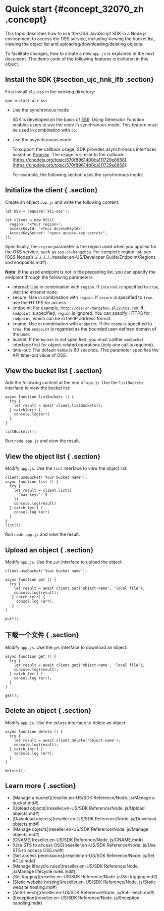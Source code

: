 # Quick start {#concept_32070_zh .concept}

This topic describes how to use the OSS JavaScript SDK in a Node.js environment to access the OSS service, including viewing the bucket list, viewing the object list and uploading/downloading/deleting objects.

To facilitate changes, how to create a new `app.js` is explained in the next document. The demo code of the following features is included in this object.

## Install the SDK {#section_ujc_hnk_lfb .section}

First install `ali-oss` in the working directory:

```language-bash
npm install ali-oss

```

-   Use the synchronous mode

    SDK is developed on the basis of [ES6](https://github.com/lukehoban/es6features). Using Generator Function enables users to use the code in synchronous mode. This feature must be used in combination with `co`.

-   Use the asynchronous mode

    To support the callback usage, SDK provides asynchronous interfaces based on [Promise](https://developer.mozilla.org/en/docs/Web/JavaScript/Reference/Global_Objects/Promise). The usage is similar to the callback.[https://cnodejs.org/topic/570f8961400ca111729e8858](https://cnodejs.org/topic/570f8961400ca111729e8858)

    For example, the following section uses the synchronous mode:


## Initialize the client { .section}

Create an object `app.js` and write the following content:

```language-js
let OSS = require('ali-oss');

let client = new OSS({
  region: '<Your region>',
  accessKeyId: '<Your AccessKeyId>',
  AccessKeySecret: "<your-access-key-secret>",
});

```

Specifically, the `region` parameter is the region used when you applied for the OSS service, such as `oss-cn-hangzhou`. For complete region list, see [OSS Nodes](../../../../../reseller.en-US/Developer Guide/Endpoint/Regions and endpoints.md#).

**Note:** If the used endpoint is not in the preceding list, you can specify the endpoint through the following parameters:

-   internal: Use in combination with `region`. If `internal` is specified to `true`, visit the intranet node.
-   secure: Use in combination with `region`. If `secure` is specified to `true`, use the HTTPS for access.
-   endpoint: For example, `http://oss-cn-hangzhou.aliyuncs.com`. If `endpoint` is specified, `region` is ignored. You can specify HTTPS for `endpoint`, which can be in the IP address format.
-   cname: Use in combination with `endpoint`. If the `cname` is specified to `true`, the `endpoint` is regarded as the bounded user-defined domain of the user.
-   bucket: If the `bucket` is not specified, you must callthe `useBucket` interface first for object-related operations \(only one call is required\).
-   time-out: The default value is 60 seconds. This parameter specifies the API time-out value of OSS.

## View the bucket list { .section}

Add the following content at the end of `app.js`. Use the `listBuckets` interface to view the bucket list:

```language-js
async function listBuckets () {
  try {
    let result = await client.listBuckets();
  } catch(err) {
    console.log(err)
  }
}

listBuckets();

```

Run `node app.js` and view the result.

## View the object list { .section}

Modify `app.js`. Use the `list` interface to view the object list:

```
client.useBucket('Your bucket name');
async function list () {
  try {
    let result = client.list({
      'max-keys': 5
    })
    console.log(result)
  } catch (err) {
    consol.log (err)
  }
}
list();
```

Run `node app.js` and view the result.

## Upload an object { .section}

Modify `app.js`. Use the `put` interface to upload the object:

```language-js
client.useBucket('Your bucket name');

async function put () {
  try {
    let result = await client.put('object-name', 'local file');
    console.log(result);
   } catch (err) {
     consol.log (err);
   }
}

put();

```

## 下载一个文件 { .section}

Modify `app.js`. Use the `get` interface to download an object:

```language-js
async function get () {
  try {
    let result = await client.get('object-name', 'local file');
    console.log(result);
  } catch (err) {
    consol.log (err);
  }
}

get();

```

## Delete an object { .section}

Modify `app.js`. Use the `delete` interface to delete an object:

```language-js
async function delete () {
  try {
    let result = await client.delete('object-name');
    console.log(result);
  } catch (err) {
    console.log (err);
  }
}

delete();

```

## Learn more { .section}

-    [Manage a bucket](reseller.en-US/SDK Reference/Node. js/Manage a bucket.md#) 
-    [Upload objects](reseller.en-US/SDK Reference/Node. js/Upload objects.md#) 
-    [Download objects](reseller.en-US/SDK Reference/Node. js/Download objects.md#) 
-    [Manage objects](reseller.en-US/SDK Reference/Node. js/Manage objects.md#) 
-    [CNAME](reseller.en-US/SDK Reference/Node. js/CNAME.md#) 
-    [Use STS to access OSS](reseller.en-US/SDK Reference/Node. js/Use STS to access OSS.md#) 
-    [Set access permissions](reseller.en-US/SDK Reference/Node. js/Set ACLs.md#) 
-    [Manage lifecycle rules](reseller.en-US/SDK Reference/Node. js/Manage lifecycle rules.md#) 
-    [Set logging](reseller.en-US/SDK Reference/Node. js/Set logging.md#) 
-    [Static website hosting](reseller.en-US/SDK Reference/Node. js/Static website hosting.md#)
-    [Anti-Leech](reseller.en-US/SDK Reference/Node. js/Anti-leech.md#) 
-    [Exception](reseller.en-US/SDK Reference/Node. js/Exception handling.md#)

